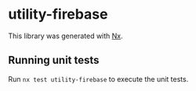 # utility-firebase

This library was generated with [Nx](https://nx.dev).

## Running unit tests

Run `nx test utility-firebase` to execute the unit tests.
